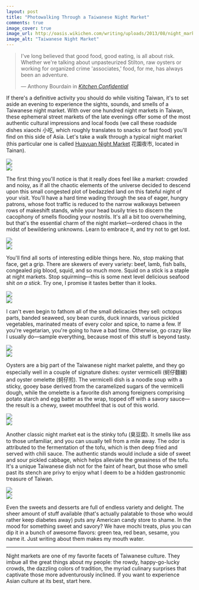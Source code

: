 ```yaml
---
layout: post
title: "Photowalking Through a Taiwanese Night Market"
comments: true
image_cover: true
image_url: http://oasis.wikichen.com/writing/uploads/2013/08/night_market_panorama.jpg
image_alt: "Taiwanese Night Market"
---
```


> I've long believed that good food, good eating, is all about risk. Whether we're talking about unpasteurized Stilton, raw oysters or working for organized crime 'associates,' food, for me, has always been an adventure.
>
> — Anthony Bourdain in *[Kitchen Confidential][kitchen]*

[kitchen]: http://www.goodreads.com/book/show/33313.Kitchen_Confidential

If there's a definitive activity you should do while visiting Taiwan, it's to set aside an evening to experience the sights, sounds, and smells of a Taiwanese night market. With over one hundred night markets in Taiwan, these ephemeral street markets of the late evenings offer some of the most authentic cultural impressions and local foods (we call these roadside dishes xiaochi 小吃, which roughly translates to snacks or fast food) you'll find on this side of Asia. Let's take a walk through a typical night market (this particular one is called [Huayuan Night Market][huayuan] 花園夜市, located in Tainan).

[huayuan]: https://foursquare.com/v/%E8%8A%B1%E5%9C%92%E5%A4%9C%E5%B8%82/4bb860e153649c74b6fb46fb

<div class="row-fluid row-container">
  <div class="span6">
    <img src="http://oasis.wikichen.com/writing/uploads/2013/08/market-arcade.jpg">
  </div>
  <div class="span6">
    <img src="http://oasis.wikichen.com/writing/uploads/2013/08/market-shops.jpg">
  </div>
</div>

The first thing you'll notice is that it really does feel like a market: crowded and noisy, as if all the chaotic elements of the universe decided to descend upon this small congested plot of bedazzled land on this fateful night of your visit. You'll have a hard time wading through the sea of eager, hungry patrons, whose foot traffic is reduced to the narrow walkways between rows of makeshift stands, while your head busily tries to discern the cacophony of smells flooding your nostrils. It's all a bit too overwhelming, but that's the essential charm of the night market—ordered chaos in the midst of bewildering unknowns. Learn to embrace it, and try not to get lost.

<div class="row-fluid row-container">
  <div class="span6">
    <img src="http://oasis.wikichen.com/writing/uploads/2013/08/market-kebobs.jpg">
  </div>
  <div class="span6">
    <img src="http://oasis.wikichen.com/writing/uploads/2013/08/market-squid.jpg">
  </div>
</div>

You'll find all sorts of interesting edible things here. No, stop making that face, get a grip. There are skewers of every variety: beef, lamb, fish balls, congealed pig blood, squid, and so much more. Squid on a stick is a staple at night markets. Stop squirming—this is some next level delicious seafood shit *on a stick*. Try one, I promise it tastes better than it looks.

<div class="row-fluid row-container">
  <div class="span6">
    <img src="http://oasis.wikichen.com/writing/uploads/2013/08/market-sides.jpg">
  </div>
  <div class="span6">
    <img src="http://oasis.wikichen.com/writing/uploads/2013/08/market-meats.jpg">
  </div>
</div>

I can't even begin to fathom all of the small delicacies they sell: octopus parts, banded seaweed, soy bean curds, duck innards, various pickled vegetables, marinated meats of every color and spice, to name a few. If you're vegetarian, you're going to have a bad time. Otherwise, go crazy like I usually do—sample everything, because most of this stuff is beyond tasty.

<div class="row-fluid row-container">
  <div class="span6">
    <img src="http://oasis.wikichen.com/writing/uploads/2013/08/market-oysternoodles.jpg">
  </div>
  <div class="span6">
    <img src="http://oasis.wikichen.com/writing/uploads/2013/08/market-oysterpancake.jpg">
  </div>
</div>

Oysters are a big part of the Taiwanese night market palette, and they go especially well in a couple of signature dishes: oyster vermicelli (蚵仔麵線) and oyster omelette (蚵仔煎). The vermicelli dish is a noodle soup with a sticky, gooey base derived from the caramelized sugars of the vermicelli dough, while the omelette is a favorite dish among foreigners comprising potato starch and egg batter as the wrap, topped off with a savory sauce—the result is a chewy, sweet mouthfeel that is out of this world.

<div class="row-fluid row-container">
  <div class="span6">
    <img src="http://oasis.wikichen.com/writing/uploads/2013/08/market-tofu.jpg">
  </div>
  <div class="span6">
    <img src="http://oasis.wikichen.com/writing/uploads/2013/08/market-sausages.jpg">
  </div>
</div>

Another classic night market eat is the stinky tofu (臭豆腐). It smells like ass to those unfamiliar, and you can usually tell from a mile away. The odor is attributed to the fermentation of the tofu, which is then deep fried and served with chili sauce. The authentic stands would include a side of sweet and sour pickled cabbage, which helps alleviate the greasiness of the tofu. It's a unique Taiwanese dish not for the faint of heart, but those who smell past its stench are privy to enjoy what I deem to be a hidden gastronomic treasure of Taiwan.

<div class="row-fluid row-container">
  <div class="span6">
    <img src="http://oasis.wikichen.com/writing/uploads/2013/08/market-candies.jpg">
  </div>
  <div class="span6">
    <img src="http://oasis.wikichen.com/writing/uploads/2013/08/market-mochi.jpg">
  </div>
</div>

Even the sweets and desserts are full of endless variety and delight. The sheer amount of stuff available (that's actually palatable to those who would rather keep diabetes away) puts any American candy store to shame. In the mood for something sweet and savory? We have mochi treats, plus you can dip it in a bunch of awesome flavors: green tea, red bean, sesame, you name it. Just writing about them makes my mouth water.

- - -

Night markets are one of my favorite facets of Taiwanese culture. They imbue all the great things about my people: the rowdy, happy-go-lucky crowds, the dazzling colors of tradition, the myriad culinary surprises that captivate those more adventurously inclined. If you want to experience Asian culture at its best, start here.